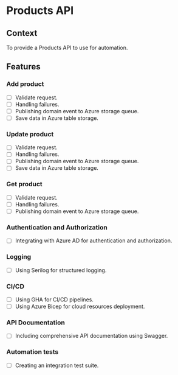 # Products API

## Context
To provide a Products API to use for automation.

## Features

### Add product
- [ ] Validate request.
- [ ] Handling failures.
- [ ] Publishing domain event to Azure storage queue.
- [ ] Save data in Azure table storage.

### Update product
- [ ] Validate request.
- [ ] Handling failures.
- [ ] Publishing domain event to Azure storage queue.
- [ ] Save data in Azure table storage.

### Get product
- [ ] Validate request.
- [ ] Handling failures.
- [ ] Publishing domain event to Azure storage queue.

### Authentication and Authorization
- [ ] Integrating with Azure AD for authentication and authorization.

### Logging
- [ ] Using Serilog for structured logging.

### CI/CD
- [ ] Using GHA for CI/CD pipelines.
- [ ] Using Azure Bicep for cloud resources deployment.

### API Documentation
- [ ] Including comprehensive API documentation using Swagger.

### Automation tests
- [ ] Creating an integration test suite.


